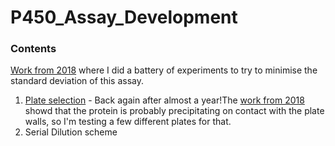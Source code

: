 # P450_Assay_Development

### Contents
[Work from 2018](2018_Data/readme.md) where I did a battery of experiments to try to minimise the standard deviation of this assay.

1. [Plate selection](PlateSelection/20190531_PlateTypeSelection.md) - Back again after almost a year!The [work from 2018](2018_Data/readme.md) showd that the protein is probably precipitating on contact with the plate walls, so I'm testing a few different plates for that.
2. Serial Dilution scheme 
